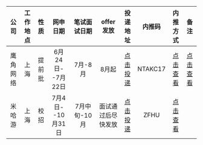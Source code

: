 | 公司 | 工作地点 | 性质 | 网申日期 | 笔试面试日期 | offer发放 | 投递地址 | 内推码 | 内推方式 | 备注 |  
| :----: | :---: | :-------: | :----------: | :----------: | :-------: | :----: | :---: | :--: | :--: |  
| 鹰角网络 | 上海 | 提前批 | 6月24日--7月22日 | 7月-8月 | 8月起 | [点击投递](https://campus.hypergryph.com/campus_apply/hypergryph/26326/#/jobs?zhineng=72529) | NTAKC17 | [点击查看](https://raw.githubusercontent.com/ZZh2333/picgoResource/main/img/791608c6e12833abb96fadeddba7117f_.jpg)  | [点击查看](https://raw.githubusercontent.com/ZZh2333/picgoResource/main/img/c5abbfc0a28e7a4db7e1aa6b213d7c20_.jpg) |
| 米哈游 | 上海 | 校招 | 7月4日--10月31日 | 7月中旬-10月 | 面试通过后尽快发放 | [点击投递](https://campus.mihoyo.com/#/campus) | ZFHU | [点击查看](https://raw.githubusercontent.com/ZZh2333/picgoResource/main/img/1a64d4595a5ab709d4d6d1f7551f2c7.jpg) |  |